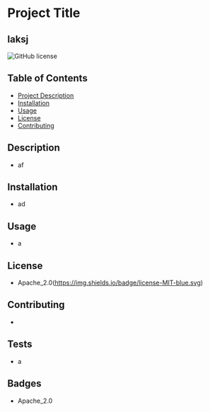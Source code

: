 
# Project Title
## laksj

![GitHub license](https://img.shields.io/badge/license-Apache_2.0-blue.svg)

## Table of Contents
* [Project Description](#description)   
* [Installation](#installation)
* [Usage](#usage)
* [License](#license)
* [Contributing](#contribution)

## Description 
* af
    
## Installation
* ad
    
## Usage 
* a

## License
* Apache_2.0(https://img.shields.io/badge/license-MIT-blue.svg)
    
## Contributing
* 

## Tests
* a
     
## Badges
* Apache_2.0

    